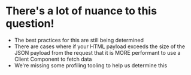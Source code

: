 # There's a lot of nuance to this question!

- The best practices for this are still being determined
- There are cases where if your HTML payload exceeds the size of the JSON payload from the request that it is MORE performant to use a Client Component to fetch data
- We're missing some profiling tooling to help us determine this